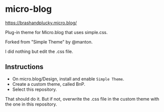 # micro-blog

https://brashandplucky.micro.blog/

Plug-in theme for Micro.blog that uses simple.css.

Forked from "Simple Theme" by @manton.

I did nothing but edit the .css file.

## Instructions

- On micro.blog/Design, install and enable `Simple Theme`.
- Create a custom theme, called BnP.
- Select this repository.

That should do it. But if not, overwrite the .css file in the custom theme with the one in this repository.
